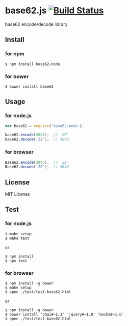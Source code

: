 # base62.js [![Build Status](https://travis-ci.org/sasaplus1/base62.js.png)](https://travis-ci.org/sasaplus1/base62.js)

base62 encode/decode library

## Install

### for npm

    $ npm install base62-node

### for bower

    $ bower install base62

## Usage

### for node.js

``` js
var base62 = require('base62-node');

base62.encode(3843);  // 'ZZ'
base62.decode('ZZ');  // 3843
```

### for browser

``` js
Base62.encode(3843);  // 'ZZ'
Base62.decode('ZZ');  // 3843
```

## License

MIT License

## Test

### for node.js

    $ make setup
    $ make test

or

    $ npm install
    $ npm test

### for browser

    $ npm install -g bower
    $ make setup
    $ open ./test/test-base62.html

or

    $ npm install -g bower
    $ bower install 'chai#~1.3' 'jquery#~1.8' 'mocha#~1.6'
    $ open ./test/test-base62.html

